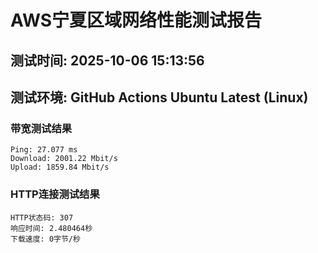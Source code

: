 # AWS宁夏区域网络性能测试报告
## 测试时间: 2025-10-06 15:13:56
## 测试环境: GitHub Actions Ubuntu Latest (Linux)

### 带宽测试结果
```
Ping: 27.077 ms
Download: 2001.22 Mbit/s
Upload: 1859.84 Mbit/s
```

### HTTP连接测试结果
```
HTTP状态码: 307
响应时间: 2.480464秒
下载速度: 0字节/秒
```

